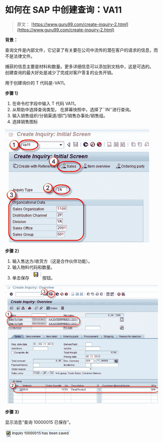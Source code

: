 # 如何在 SAP 中创建查询：VA11

> 原文： [https://www.guru99.com/create-inquiry-2.html](https://www.guru99.com/create-inquiry-2.html)

**背景：**

查询文件是内部文件，它记录了有关要在公司中流传的潜在客户的请求的信息，而不是法律文件。

捕获的信息主要是材料和数量。更多详细信息可以添加到文档中，这是可选的。 创建查询的最大好处是减少了完成对客户答复的业务开销。

用于创建询价的 T 代码是-VA11。

**步骤 1）**

1.  在命令栏字段中输入 T 代码 VA11。
2.  从帮助中选择查询类型。 在屏幕快照中，选择了``IN''进行查询。
3.  输入销售组织/分销渠道/部门/销售办事处/销售组。
4.  选择销售图标

[![](img/e6463ff429133edf8429c763acc8616d.png)](/images/sap/2012/11/11.jpg)

**步骤 2）**

1.  输入售达方/收货方（这是合作伙伴功能）。
2.  输入物料代码和数量。
3.  单击保存 [![](img/dbc42779ba5ccd4db1e84180933653b6.png)](/images/sap/2012/11/save1.png) 按钮。

[![](img/0c60e31b8a1429278b3bdd71f5d31983.png)](/images/sap/2012/11/21.jpg)

**步骤 3）**

显示消息“查询 10000015 已保存”。

[![](img/c11b846e4290138ba1ee701be30bcff4.png)](/images/sap/2012/11/3.jpg)